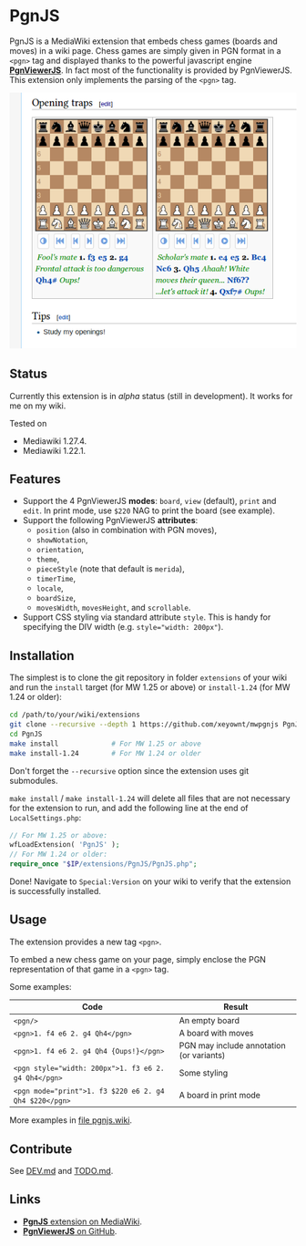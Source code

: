 # PgnJS

PgnJS is a MediaWiki extension that embeds chess games (boards and moves) in a wiki page. Chess games are
simply given in PGN format in a `<pgn>` tag and displayed thanks to the powerful javascript engine
[**PgnViewerJS**](https://github.com/mliebelt/PgnViewerJS). In fact most of the functionality is provided
by PgnViewerJS. This extension only implements the parsing of the `<pgn>` tag.

<p align="center"><img src="img/screenshot.png"></p>

## Status

Currently this extension is in *alpha* status (still in development). It works for me on my wiki.

Tested on
* Mediawiki 1.27.4.
* Mediawiki 1.22.1.

## Features

* Support the 4 PgnViewerJS **modes**: `board`, `view` (default), `print` and `edit`.
  In print mode, use `$220` NAG to print the board (see example).
* Support the following PgnViewerJS **attributes**:
  * `position` (also in combination with PGN moves),
  * `showNotation`,
  * `orientation`,
  * `theme`,
  * `pieceStyle` (note that default is `merida`),
  * `timerTime`,
  * `locale`,
  * `boardSize`,
  * `movesWidth`, `movesHeight`, and `scrollable`.
* Support CSS styling via standard attribute `style`. This is handy for specifying the DIV width (e.g.
  `style="width: 200px"`).

## Installation

The simplest is to clone the git repository in folder `extensions` of your wiki and run the `install`
target (for MW 1.25 or above) or `install-1.24` (for MW 1.24 or older):

```bash
cd /path/to/your/wiki/extensions
git clone --recursive --depth 1 https://github.com/xeyownt/mwpgnjs PgnJS
cd PgnJS
make install             # For MW 1.25 or above
make install-1.24        # For MW 1.24 or older
```
Don't forget the `--recursive` option since the extension uses git submodules.

`make install` / `make install-1.24` will delete all files that are not necessary for the extension to
run, and add the following line at the end of `LocalSettings.php`:
```php
// For MW 1.25 or above:
wfLoadExtension( 'PgnJS' );
// For MW 1.24 or older:
require_once "$IP/extensions/PgnJS/PgnJS.php";
```

Done! Navigate to `Special:Version` on your wiki to verify that the extension is successfully installed.

## Usage

The extension provides a new tag `<pgn>`.

To embed a new chess game on your page, simply enclose the PGN representation of that game in a `<pgn>`
tag.

Some examples:

Code                  | Result
----------------------|-----------
`<pgn/>` | An empty board
`<pgn>1. f4 e6 2. g4 Qh4</pgn>` | A board with moves
`<pgn>1. f4 e6 2. g4 Qh4 {Oups!}</pgn>` | PGN may include annotation (or variants)
`<pgn style="width: 200px">1. f3 e6 2. g4 Qh4</pgn>` | Some styling
`<pgn mode="print">1. f3 $220 e6 2. g4 Qh4 $220</pgn>` | A board in print mode

More examples in [file pgnjs.wiki](tests/pgnjs.wiki).

## Contribute
See [DEV.md](DEV.md) and [TODO.md](TODO.md).

## Links

* [**PgnJS** extension on MediaWiki](https://www.mediawiki.org/wiki/Extension:PgnJS).
* [**PgnViewerJS** on GitHub](https://github.com/mliebelt/PgnViewerJS).


[//]: # ( vim: set tw=105: )
